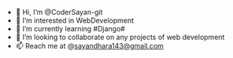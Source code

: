 - 👋 Hi, I’m @CoderSayan-git
- 👀 I’m interested in WebDevelopment
- 🌱 I’m currently learning #Django#
- 💞️ I’m looking to collaborate on any projects of web development
- 📫 Reach me at @sayandhara143@gmail.com

<!---
CoderSayan-git/CoderSayan-git is a ✨ special ✨ repository because its `README.md` (this file) appears on your GitHub profile.
You can click the Preview link to take a look at your changes.
--->
